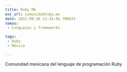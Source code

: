 ```yaml
---
title: Ruby MX
ext_url: comunidadruby.mx
date: 2022-09-26 12:34:56.706833
temas:
 - Lenguajes y frameworks

tags:
 - Ruby
 - México

---
```


Comunidad mexicana del lenguaje de programación Ruby

    